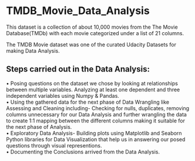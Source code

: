 # TMDB_Movie_Data_Analysis
This dataset is a collection of about 10,000 movies from the The Movie Database(TMDb) with each movie categorized under a list of 21 columns.

The TMDB Movie dataset was one of the curated Udacity Datasets for making Data Analysis.

## Steps carried out in the Data Analysis:  
• Posing questions on the dataset we chose by looking at relationships between multiple variables. Analyzing at least one dependent and three independent variables using Numpy & Pandas.  
• Using the gathered data for the next phase of Data Wrangling like Assessing and Cleaning including- Checking for nulls, duplicates, removing columns unnecessary for our Data Analysis and further wrangling the data to create 1:1 mapping between the different columns making it suitable for the next phase of Analysis.  
• Exploratory Data Analysis- Building plots using Matplotlib and Seaborn Python libraries for Data Visualization that help us in answering our posed questions through visual representions.  
• Documenting the Conclusions arrived from the Data Analysis.

